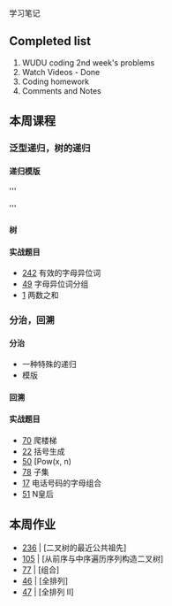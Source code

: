 学习笔记

## Completed list
1. WUDU coding 2nd week's problems
1. Watch Videos - Done
1. Coding homework
1. Comments and Notes

## 本周课程

### 泛型递归，树的递归

#### 递归模版
'''

'''

#### 树

#### 实战题目

- [242](https://leetcode.com/problems/valid-anagram/discuss/?currentPage=1&orderBy=most_votes&query=) 有效的字母异位词
- [49](https://leetcode.com/problems/group-anagrams/discuss/?currentPage=1&orderBy=most_votes&query=) 字母异位词分组
- [1](https://leetcode.com/problems/two-sum/discuss/?currentPage=1&orderBy=most_votes&query=)  两数之和

### 分治，回溯

#### 分治
- 一种特殊的递归
- 模版

#### 回溯

#### 实战题目

- [70](https://leetcode.com/problems/climbing-stairs/discuss/?currentPage=1&orderBy=most_votes&query=) 爬楼梯
- [22](https://leetcode.com/problems/generate-parentheses/discuss/?currentPage=1&orderBy=most_votes&query=) 括号生成
- [50](https://leetcode.com/problems/powx-n/discuss/?currentPage=1&orderBy=most_votes&query=) [Pow(x, n)
- [78](https://leetcode.com/problems/subsets/discuss/?currentPage=1&orderBy=most_votes&query=) 子集
- [17](https://leetcode.com/problems/letter-combinations-of-a-phone-number/discuss/?currentPage=1&orderBy=most_votes&query=) 电话号码的字母组合
- [51](https://leetcode.com/problems/n-queens/discuss/?currentPage=1&orderBy=most_votes&query=) N皇后


## 本周作业

- [236](https://leetcode.com/problems/lowest-common-ancestor-of-a-binary-tree/discuss/?currentPage=1&orderBy=most_votes&query=) | [二叉树的最近公共祖先]
- [105](https://leetcode.com/problems/construct-binary-tree-from-preorder-and-inorder-traversal/discuss/?currentPage=1&orderBy=most_votes&query=) | [从前序与中序遍历序列构造二叉树]
- [77](https://leetcode.com/problems/combinations/discuss/?currentPage=1&orderBy=most_votes&query=) | [组合]
- [46](https://leetcode.com/problems/permutations/discuss/?currentPage=1&orderBy=most_votes&query=) | [全排列]
- [47](https://leetcode.com/problems/permutations-ii/discuss/?currentPage=1&orderBy=most_votes&query=) | [全排列 II]